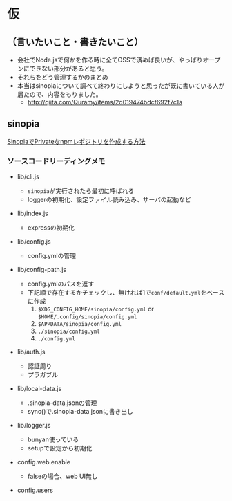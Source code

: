 仮
==

## （言いたいこと・書きたいこと）

- 会社でNode.jsで何かを作る時に全てOSSで済めば良いが、やっぱりオープンにできない部分があると思う。
- それらをどう管理するかのまとめ
- 本当はsinopiaについて調べて終わりにしようと思ったが既に書いている人が居たので、内容をもりました。
    - http://qiita.com/Quramy/items/2d019474bdcf692f7c1a

## sinopia

[SinopiaでPrivateなnpmレポジトリを作成する方法](http://qiita.com/Quramy/items/2d019474bdcf692f7c1a)

### ソースコードリーディングメモ

- lib/cli.js
  - `sinopia`が実行されたら最初に呼ばれる
  - loggerの初期化、設定ファイル読み込み、サーバの起動など
- lib/index.js
  - expressの初期化
- lib/config.js
  - config.ymlの管理
- lib/config-path.js
  - config.ymlのパスを返す
  - 下記順で存在するかチェックし、無ければ1で`conf/default.yml`をベースに作成
    1. `$XDG_CONFIG_HOME/sinopia/config.yml` or `$HOME/.config/sinopia/config.yml`
    2. `$APPDATA/sinopia/config.yml`
    3. `./sinopia/config.yml`
    4. `./config.yml`
- lib/auth.js
  - 認証周り
  - プラガブル
- lib/local-data.js
  - .sinopia-data.jsonの管理
  - sync()で.sinopia-data.jsonに書き出し
- lib/logger.js
  - bunyan使っている
  - setupで設定から初期化

- config.web.enable
    - falseの場合、web UI無し
- config.users
